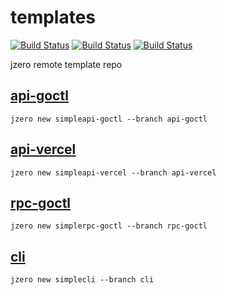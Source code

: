 # templates

[![Build Status](https://img.shields.io/github/actions/workflow/status/jzero-io/templates/ci.yaml?branch=api-goctl&label=api-goctl&logo=github&style=flat-square)](https://github.com/jzero-io/templates/actions?query=workflow%3Ajzero-ci)
[![Build Status](https://img.shields.io/github/actions/workflow/status/jzero-io/templates/ci.yaml?branch=rpc-goctl&label=rpc-goctl&logo=github&style=flat-square)](https://github.com/jzero-io/templates/actions?query=workflow%3Ajzero-ci)
[![Build Status](https://img.shields.io/github/actions/workflow/status/jzero-io/templates/ci.yaml?branch=cli&label=cli&logo=github&style=flat-square)](https://github.com/jzero-io/templates/actions?query=workflow%3Ajzero-ci)


jzero remote template repo

## [api-goctl](https://github.com/jzero-io/templates/tree/api-goctl)

```shell
jzero new simpleapi-goctl --branch api-goctl
```

## [api-vercel](https://github.com/jzero-io/templates/tree/api-vercel)

```shell
jzero new simpleapi-vercel --branch api-vercel
```

## [rpc-goctl](https://github.com/jzero-io/templates/tree/rpc-goctl)

```shell
jzero new simplerpc-goctl --branch rpc-goctl
```

## [cli](https://github.com/jzero-io/templates/tree/cli)

```shell
jzero new simplecli --branch cli
```